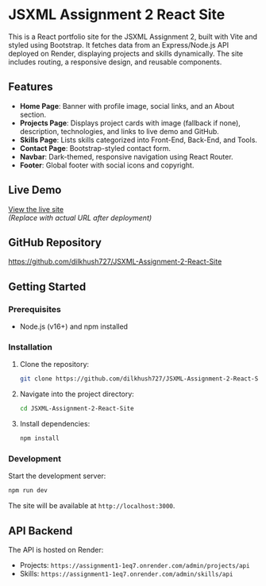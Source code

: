 # JSXML Assignment 2 React Site

This is a React portfolio site for the JSXML Assignment 2, built with Vite and styled using Bootstrap. It fetches data from an Express/Node.js API deployed on Render, displaying projects and skills dynamically. The site includes routing, a responsive design, and reusable components.

## Features

- **Home Page**: Banner with profile image, social links, and an About section.
- **Projects Page**: Displays project cards with image (fallback if none), description, technologies, and links to live demo and GitHub.
- **Skills Page**: Lists skills categorized into Front-End, Back-End, and Tools.
- **Contact Page**: Bootstrap-styled contact form.
- **Navbar**: Dark-themed, responsive navigation using React Router.
- **Footer**: Global footer with social icons and copyright.

## Live Demo

[View the live site](https://your-vercel-url.vercel.app)  
*(Replace with actual URL after deployment)*

## GitHub Repository

https://github.com/dilkhush727/JSXML-Assignment-2-React-Site

## Getting Started

### Prerequisites

- Node.js (v16+) and npm installed

### Installation

1. Clone the repository:
   ```bash
   git clone https://github.com/dilkhush727/JSXML-Assignment-2-React-Site.git
   ```
2. Navigate into the project directory:
   ```bash
   cd JSXML-Assignment-2-React-Site
   ```
3. Install dependencies:
   ```bash
   npm install
   ```

### Development

Start the development server:

```bash
npm run dev
```

The site will be available at `http://localhost:3000`.


## API Backend

The API is hosted on Render:

- Projects: `https://assignment1-1eq7.onrender.com/admin/projects/api`
- Skills: `https://assignment1-1eq7.onrender.com/admin/skills/api`
